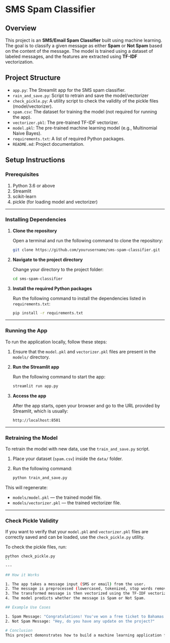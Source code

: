 # SMS Spam Classifier

## Overview
This project is an **SMS/Email Spam Classifier** built using machine learning. The goal is to classify a given message as either **Spam** or **Not Spam** based on the content of the message. The model is trained using a dataset of labeled messages, and the features are extracted using **TF-IDF** vectorization.

## Project Structure

- `app.py`: The Streamlit app for the SMS spam classifier.
- `rain_and_save.py`: Script to retrain and save the model/vectorizer
- `check_pickle.py`: A utility script to check the validity of the pickle files (model/vectorizer).
- `spam.csv`: The dataset for training the model (not required for running the app).
- `vectorizer.pkl`: The pre-trained TF-IDF vectorizer.
- `model.pkl`: The pre-trained machine learning model (e.g., Multinomial Naive Bayes).
- `requirements.txt`: A list of required Python packages.
- `README.md`: Project documentation.

## Setup Instructions

### Prerequisites
1. Python 3.6 or above
2. Streamlit
3. scikit-learn
4. pickle (for loading model and vectorizer)

---

### Installing Dependencies

1. **Clone the repository**

    Open a terminal and run the following command to clone the repository:

    ```bash
    git clone https://github.com/yourusername/sms-spam-classifier.git
    ```

2. **Navigate to the project directory**

    Change your directory to the project folder:

    ```bash
    cd sms-spam-classifier
    ```

3. **Install the required Python packages**

    Run the following command to install the dependencies listed in `requirements.txt`:

    ```bash
    pip install -r requirements.txt
    ```

---

### Running the App

To run the application locally, follow these steps:

1. Ensure that the `model.pkl` and `vectorizer.pkl` files are present in the `models/` directory.

2. **Run the Streamlit app**

    Run the following command to start the app:

    ```bash
    streamlit run app.py
    ```

3. **Access the app**

    After the app starts, open your browser and go to the URL provided by Streamlit, which is usually:

    ```
    http://localhost:8501
    ```

---

### Retraining the Model

To retrain the model with new data, use the `train_and_save.py` script. 

1. Place your dataset (`spam.csv`) inside the `data/` folder.
2. Run the following command:

    ```bash
    python train_and_save.py
    ```

This will regenerate:
- `models/model.pkl` — the trained model file.
- `models/vectorizer.pkl` — the trained vectorizer file.

---

### Check Pickle Validity

If you want to verify that your `model.pkl` and `vectorizer.pkl` files are correctly saved and can be loaded, use the `check_pickle.py` utility.

To check the pickle files, run:

```bash
python check_pickle.py
``
---

## How it Works

1. The app takes a message input (SMS or email) from the user.
2. The message is preprocessed (lowercased, tokenized, stop words removed, and stemmed).
3. The transformed message is then vectorized using the TF-IDF vectorizer.
4. The model predicts whether the message is Spam or Not Spam.

## Example Use Cases

1. Spam Message: "Congratulations! You've won a free ticket to Bahamas!"
2. Not Spam Message: "Hey, do you have any update on the project?"

# Conclusion
This project demonstrates how to build a machine learning application for spam classification using Streamlit. You can easily deploy this model to a cloud service or use it for real-time classification.
